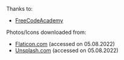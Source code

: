 Thanks to:

* [FreeCodeAcademy](https://www.youtube.com/watch?v=jS4aFq5-91M&t=2s&ab_channel=freeCodeCamp.org)

Photos/Icons downloaded from:

* [Flaticon.com](https://www.flaticon.com/free-icons/cards) (accessed on 05.08.2022)
* [Unsplash.com](https://unsplash.com/photos/P787-xixGio?utm_source=unsplash&utm_medium=referral&utm_content=creditShareLink) (accessed on 05.08.2022)

